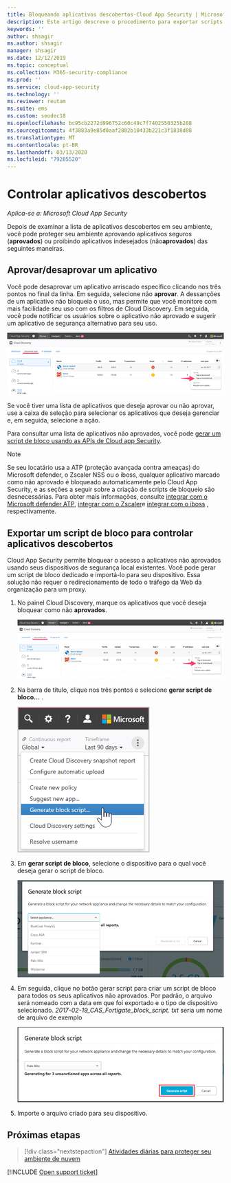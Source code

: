 ```yaml
---
title: Bloqueando aplicativos descobertos-Cloud App Security | Microsoft Docs
description: Este artigo descreve o procedimento para exportar scripts de bloco para aplicativos descobertos.
keywords: ''
author: shsagir
ms.author: shsagir
manager: shsagir
ms.date: 12/12/2019
ms.topic: conceptual
ms.collection: M365-security-compliance
ms.prod: ''
ms.service: cloud-app-security
ms.technology: ''
ms.reviewer: reutam
ms.suite: ems
ms.custom: seodec18
ms.openlocfilehash: bc95cb2272d996752c60c49c7f7402550325b208
ms.sourcegitcommit: 4f3883a9e85d0aaf2802b10433b221c3f1838d88
ms.translationtype: MT
ms.contentlocale: pt-BR
ms.lasthandoff: 03/13/2020
ms.locfileid: "79285520"
---
```

# <a name="govern-discovered-apps"></a>Controlar aplicativos descobertos

*Aplica-se a: Microsoft Cloud App Security*

Depois de examinar a lista de aplicativos descobertos em seu ambiente, você pode proteger seu ambiente aprovando aplicativos seguros (**aprovados**) ou proibindo aplicativos indesejados (não**aprovados**) das seguintes maneiras.

## <a name="BKMK_SanctionApp"></a>Aprovar/desaprovar um aplicativo

Você pode desaprovar um aplicativo arriscado específico clicando nos três pontos no final da linha. Em seguida, selecione não **aprovar**. A dessanções de um aplicativo não bloqueia o uso, mas permite que você monitore com mais facilidade seu uso com os filtros de Cloud Discovery. Em seguida, você pode notificar os usuários sobre o aplicativo não aprovado e sugerir um aplicativo de segurança alternativo para seu uso.

![Marcar como não aprovado](media/tag-as-unsanctioned.png)

Se você tiver uma lista de aplicativos que deseja aprovar ou não aprovar, use a caixa de seleção para selecionar os aplicativos que deseja gerenciar e, em seguida, selecione a ação.

Para consultar uma lista de aplicativos não aprovados, você pode [gerar um script de bloco usando as APIs de Cloud app Security](https://us.portal.cloudappsecurity.com/api-docs/#generate-block-script).

> [!NOTE]
> Se seu locatário usa a ATP (proteção avançada contra ameaças) do Microsoft defender, o Zscaler NSS ou o iboss, qualquer aplicativo marcado como não aprovado é bloqueado automaticamente pelo Cloud App Security, e as seções a seguir sobre a criação de scripts de bloqueio são desnecessárias. Para obter mais informações, consulte [integrar com o Microsoft defender ATP](wdatp-integration.md), [integrar com o Zscaler](zscaler-integration.md)e [integrar com o iboss](iboss-integration.md) , respectivamente.

## <a name="export-a-block-script-to-govern-discovered-apps"></a>Exportar um script de bloco para controlar aplicativos descobertos

Cloud App Security permite bloquear o acesso a aplicativos não aprovados usando seus dispositivos de segurança local existentes. Você pode gerar um script de bloco dedicado e importá-lo para seu dispositivo. Essa solução não requer o redirecionamento de todo o tráfego da Web da organização para um proxy.

1. No painel Cloud Discovery, marque os aplicativos que você deseja bloquear como não **aprovados**.

    ![Marcar como não aprovado](media/tag-as-unsanctioned.png)

2. Na barra de título, clique nos três pontos e selecione **gerar script de bloco...** .

    ![Gerar script de bloco](media/generate-block-script.png)

3. Em **gerar script de bloco**, selecione o dispositivo para o qual você deseja gerar o script de bloco.

    ![Gerar pop-up de script de bloco](media/generate-block-script-popup.png)

4. Em seguida, clique no botão gerar script para criar um script de bloco para todos os seus aplicativos não aprovados. Por padrão, o arquivo será nomeado com a data em que foi exportado e o tipo de dispositivo selecionado. *2017-02-19_CAS_Fortigate_block_script. txt* seria um nome de arquivo de exemplo

   ![Botão gerar script de bloco](media/generate-block-script-button.png)

5. Importe o arquivo criado para seu dispositivo.

## <a name="next-steps"></a>Próximas etapas

> [!div class="nextstepaction"]
> [Atividades diárias para proteger seu ambiente de nuvem](daily-activities-to-protect-your-cloud-environment.md)

[!INCLUDE [Open support ticket](includes/support.md)]

